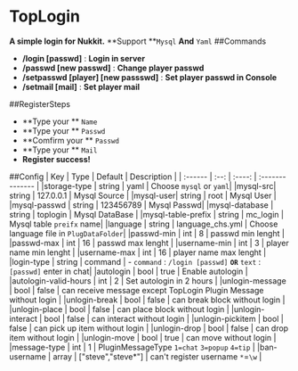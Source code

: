 # TopLogin
**A simple login for Nukkit.**
**Support **`Mysql` **And** `Yaml`
##Commands
- **/login [passwd]** : **Login in server**
- **/passwd [new passwd]** : **Change player passwd**
- **/setpasswd [player] [new passswd]** : **Set player passwd in Console**
- **/setmail [mail]** : **Set player mail**

##RegisterSteps
- **Type your ** `Name`
- **Type your ** `Passwd`
- **Comfirm your ** `Passwd`
- **Type your ** `Mail`
- **Register success!**

##Config
| Key  | Type | Default | Description |
| :------ | :--: | :----: | :-------------- |
|storage-type | string | yaml | Choose `mysql` or `yaml`|
|mysql-src| string | 127.0.0.1 | Mysql Source |
|mysql-user| string | root | Mysql User |
|mysql-passwd | string | 123456789 | Mysql Passwd|
|mysql-database | string | toplogin | Mysql DataBase |
|mysql-table-prefix | string | mc_login | Mysql table `preifx` name|
|language | string | language_chs.yml | Choose language file in `PlugDataFolder`|
|passwd-min | int | 8 | passwd min lenght |
|passwd-max | int | 16 | passwd max lenght |
|username-min | int | 3 | player name min lenght |
|username-max | int | 16 | player name max lenght |
|login-type | string | command | - `command` : `/login [passwd]`  **`OR`** `text` : `[passwd]` enter in chat|
|autologin | bool | true | Enable autologin |
|autologin-valid-hours | int | 2 | Set autologin in 2 hours |
|unlogin-message | bool | false | can receive message except TopLogin Plugin Message without login |
|unlogin-break | bool | false | can break block without login |
|unlogin-place | bool | false | can place block without login |
|unlogin-interact | bool | false | can interact without login |
|unlogin-pickitem | bool | false | can pick up item without login |
|unlogin-drop | bool | false | can drop item without login |
|unlogin-move | bool | true | can move without login |
|message-type | int | 1 | PluginMessageType `1=chat` `3=popup` `4=tip` |
|ban-username | array | ["steve","steve*"] | can't register username `*`=`\w` |
